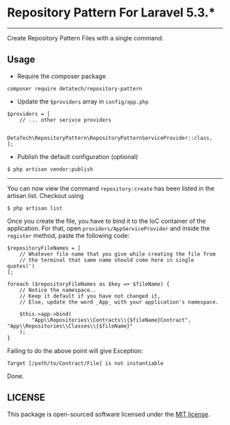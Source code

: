 # Repository Pattern For Laravel 5.3.*

----

Create Repository Pattern Files with a single command.

## Usage

* Require the composer package
```
composer require detatech/repository-pattern
```

* Update the `$providers` array in `config/app.php`
```
$providers = [
    // ... other serivce providers

    DetaTech\RepositoryPattern\RepositoryPatternServiceProvider::class,
];
```

* Publish the default configuration (optional)
```
$ php artisan vendor:publish
```

----

You can now view the command `repository:create` has been listed in the artisan list. Checkout using
```
$ php artisan list
```

Once you create the file, you have to bind it to the IoC container of the application. For that, open `providers/AppServiceProvider` and inside the `register` method, paste the following code:
```
$repositoryFileNames = [
    // Whatever file name that you give while creating the file from
    // the terminal that same name should come here in single quotes(')
];

foreach ($repositoryFileNames as $key => $fileName) {
    // Notice the namespace..
    // Keep it default if you have not changed it,
    // Else, update the word _App_ with your application's namespace.

    $this->app->bind(
        "App\\Repositories\\Contracts\\{$fileName}Contract", "App\\Repositories\\Classes\\{$fileName}"
    );
}
```

Failing to do the above point will give Exception:
```
Target [/path/to/Contract/File] is not instantiable
```

Done.

## LICENSE
This package is open-sourced software licensed under the [MIT license](http://opensource.org/licenses/MIT).